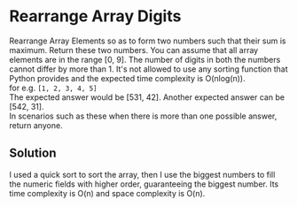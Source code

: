 # Rearrange Array Digits

Rearrange Array Elements so as to form two numbers such that their sum is maximum. 
Return these two numbers. You can assume that all array elements are in the range [0, 9]. 
The number of digits in both the numbers cannot differ by more than 1. It's not allowed to 
use any sorting function that Python provides and the expected time complexity is O(nlog(n)).
<br>
for e.g. `[1, 2, 3, 4, 5]`
<br>
The expected answer would be [531, 42]. Another expected answer can be [542, 31]. 
<br>In scenarios such as these when there is more than one possible answer, return anyone.

## Solution

I used a quick sort to sort the array, then I use the biggest numbers to fill the numeric fields with 
higher order, guaranteeing the biggest number. Its time complexity is O(n) and 
space complexity is O(n).

